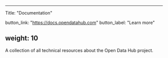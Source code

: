 <!--
SPDX-FileCopyrightText: NOI Techpark <digital@noi.bz.it>

SPDX-License-Identifier: CC0-1.0
-->

---
Title: "Documentation"

button_link: "https://docs.opendatahub.com"
button_label: "Learn more"

weight: 10
---

A collection of all technical resources about the Open Data Hub project. ​
